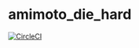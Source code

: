 # amimoto_die_hard

[![CircleCI](https://circleci.com/gh/digitalcube/amimoto_die_hard.svg?style=svg)](https://circleci.com/gh/digitalcube/amimoto_die_hard)
